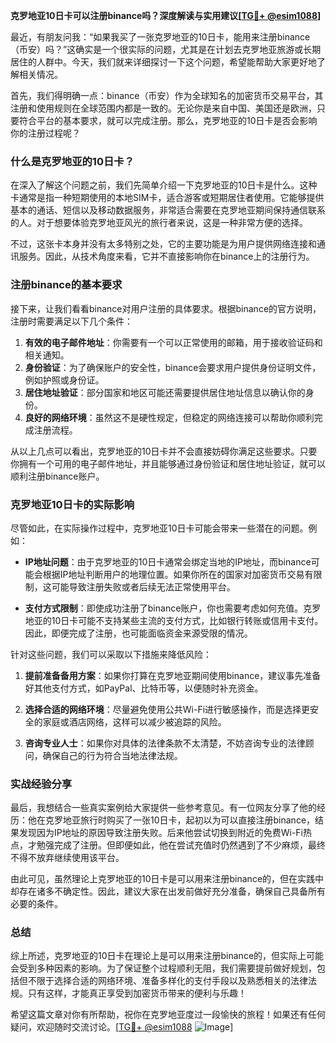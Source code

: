 **克罗地亚10日卡可以注册binance吗？深度解读与实用建议[[TG💪+ @esim1088](https://t.me/s/esim1088)]**

最近，有朋友问我：“如果我买了一张克罗地亚的10日卡，能用来注册binance（币安）吗？”这确实是一个很实际的问题，尤其是在计划去克罗地亚旅游或长期居住的人群中。今天，我们就来详细探讨一下这个问题，希望能帮助大家更好地了解相关情况。

首先，我们得明确一点：binance（币安）作为全球知名的加密货币交易平台，其注册和使用规则在全球范围内都是一致的。无论你是来自中国、美国还是欧洲，只要符合平台的基本要求，就可以完成注册。那么，克罗地亚的10日卡是否会影响你的注册过程呢？

### 什么是克罗地亚的10日卡？

在深入了解这个问题之前，我们先简单介绍一下克罗地亚的10日卡是什么。这种卡通常是指一种短期使用的本地SIM卡，适合游客或短期居住者使用。它能够提供基本的通话、短信以及移动数据服务，非常适合需要在克罗地亚期间保持通信联系的人。对于想要体验克罗地亚风光的旅行者来说，这是一种非常方便的选择。

不过，这张卡本身并没有太多特别之处，它的主要功能是为用户提供网络连接和通讯服务。因此，从技术角度来看，它并不直接影响你在binance上的注册行为。

### 注册binance的基本要求

接下来，让我们看看binance对用户注册的具体要求。根据binance的官方说明，注册时需要满足以下几个条件：

1. **有效的电子邮件地址**：你需要有一个可以正常使用的邮箱，用于接收验证码和相关通知。
2. **身份验证**：为了确保账户的安全性，binance会要求用户提供身份证明文件，例如护照或身份证。
3. **居住地址验证**：部分国家和地区可能还需要提供居住地址信息以确认你的身份。
4. **良好的网络环境**：虽然这不是硬性规定，但稳定的网络连接可以帮助你顺利完成注册流程。

从以上几点可以看出，克罗地亚的10日卡并不会直接妨碍你满足这些要求。只要你拥有一个可用的电子邮件地址，并且能够通过身份验证和居住地址验证，就可以顺利注册binance账户。

### 克罗地亚10日卡的实际影响

尽管如此，在实际操作过程中，克罗地亚10日卡可能会带来一些潜在的问题。例如：

- **IP地址问题**：由于克罗地亚的10日卡通常会绑定当地的IP地址，而binance可能会根据IP地址判断用户的地理位置。如果你所在的国家对加密货币交易有限制，这可能导致注册失败或者后续无法正常使用平台。
  
- **支付方式限制**：即使成功注册了binance账户，你也需要考虑如何充值。克罗地亚的10日卡可能不支持某些主流的支付方式，比如银行转账或信用卡支付。因此，即便完成了注册，也可能面临资金来源受限的情况。

针对这些问题，我们可以采取以下措施来降低风险：

1. **提前准备备用方案**：如果你打算在克罗地亚期间使用binance，建议事先准备好其他支付方式，如PayPal、比特币等，以便随时补充资金。
   
2. **选择合适的网络环境**：尽量避免使用公共Wi-Fi进行敏感操作，而是选择更安全的家庭或酒店网络，这样可以减少被追踪的风险。

3. **咨询专业人士**：如果你对具体的法律条款不太清楚，不妨咨询专业的法律顾问，确保自己的行为符合当地法律法规。

### 实战经验分享

最后，我想结合一些真实案例给大家提供一些参考意见。有一位网友分享了他的经历：他在克罗地亚旅行时购买了一张10日卡，起初以为可以直接注册binance，结果发现因为IP地址的原因导致注册失败。后来他尝试切换到附近的免费Wi-Fi热点，才勉强完成了注册。但即便如此，他在尝试充值时仍然遇到了不少麻烦，最终不得不放弃继续使用该平台。

由此可见，虽然理论上克罗地亚的10日卡是可以用来注册binance的，但在实践中却存在诸多不确定性。因此，建议大家在出发前做好充分准备，确保自己具备所有必要的条件。

### 总结

综上所述，克罗地亚的10日卡在理论上是可以用来注册binance的，但实际上可能会受到多种因素的影响。为了保证整个过程顺利无阻，我们需要提前做好规划，包括但不限于选择合适的网络环境、准备多样化的支付手段以及熟悉相关的法律法规。只有这样，才能真正享受到加密货币带来的便利与乐趣！

希望这篇文章对你有所帮助，祝你在克罗地亚度过一段愉快的旅程！如果还有任何疑问，欢迎随时交流讨论。[[TG💪+ @esim1088](https://t.me/s/esim1088) ![Image](https://i.postimg.cc/4NQfJmqS/Snipaste-2025-05-13-00-14-12.png)]